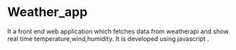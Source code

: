 # Weather_app
It a front end web application which fetches data from weatherapi and show real time temperature,wind,humidity. It is developed using javascript .

